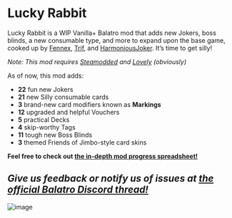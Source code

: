 # Lucky Rabbit
Lucky Rabbit is a WIP Vanilla+ Balatro mod that adds new Jokers, boss blinds, a new consumable type, and more to expand upon the base game, cooked up by [Fennex](https://www.twitch.tv/mrfennex), [Trif](https://github.com/Trif3ctal), and [HarmoniousJoker](https://github.com/HarmoniousJoker). It’s time to get silly!

*Note: This mod requires [Steamodded](https://github.com/Steamopollys/Steamodded/archive/refs/heads/main.zip) and [Lovely](https://github.com/ethangreen-dev/lovely-injector/releases/latest) (obviously)*

As of now, this mod adds:
- **22** fun new Jokers
- **21** new Silly consumable cards
- **3** brand-new card modifiers known as **Markings**
- **12** upgraded and helpful Vouchers
- **5** practical Decks
- **4** skip-worthy Tags
- **11** tough new Boss Blinds
- **3** themed Friends of Jimbo-style card skins

__Feel free to check out [the in-depth mod progress spreadsheet!](https://docs.google.com/spreadsheets/d/1-gmJJKUTY5EP2TqhpfTXqD-P1NzQQxCRvEpoFnwK72g/edit?gid=1809378509#gid=1809378509)__

*Give us feedback or notify us of issues at [the official Balatro Discord thread!](https://discord.com/channels/1116389027176787968/1342484578236895274)*
-

![image](https://github.com/user-attachments/assets/971a669a-ae21-4699-8caa-a58b7ee9748b)
